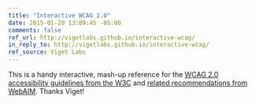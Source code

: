 ```yaml
---
title: "Interactive WCAG 2.0"
date: 2015-01-20 13:09:45 -05:00
comments: false
ref_url: http://vigetlabs.github.io/interactive-wcag/
in_reply_to: http://vigetlabs.github.io/interactive-wcag/
ref_source: Viget Labs
---
```


This is a handy interactive, mash-up reference for the [WCAG 2.0 accessibility guidelines from the W3C](http://www.w3.org/TR/WCAG20/) and [related recommendations from WebAIM](http://webaim.org/standards/wcag/checklist). Thanks Viget!
